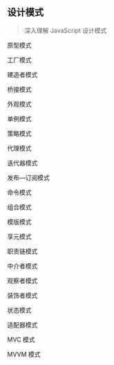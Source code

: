 ## 设计模式

> 深入理解 JavaScript 设计模式

原型模式

工厂模式

建造者模式

桥接模式

外观模式

单例模式

策略模式

代理模式

迭代器模式

发布—订阅模式

命令模式

组合模式

模版模式

享元模式

职责链模式

中介者模式

观察者模式

装饰者模式

状态模式

适配器模式

MVC 模式

MVVM 模式

